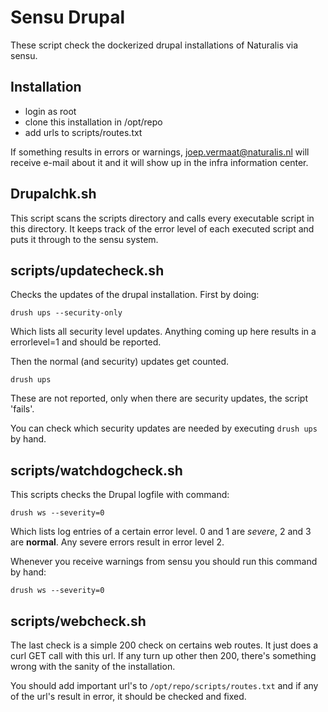 # Sensu Drupal

These script check the dockerized drupal installations of Naturalis
via sensu.

## Installation

* login as root
* clone this installation in /opt/repo
* add urls to scripts/routes.txt

If something results in errors or warnings, joep.vermaat@naturalis.nl 
will receive e-mail about it and it will show up in the infra
information center.

## Drupalchk.sh

This script scans the scripts directory and calls every executable
script in this directory. It keeps track of the error level of each
executed script and puts it through to the sensu system.

## scripts/updatecheck.sh

Checks the updates of the drupal installation. First by doing:

```
drush ups --security-only
```

Which lists all security level updates. Anything coming up here results in
a errorlevel=1 and should be reported.

Then the normal (and security) updates get counted.

```
drush ups
```

These are not reported, only when there are security updates, the script
'fails'.

You can check which security updates are needed by executing ```drush ups``` by hand.

## scripts/watchdogcheck.sh

This scripts checks the Drupal logfile with command:

```
drush ws --severity=0
```

Which lists log entries of a certain error level. 0 and 1 are *severe*, 
2 and 3 are **normal**. Any severe errors result in error level 2.

Whenever you receive warnings from sensu you should run this command by
hand:

```
drush ws --severity=0
```


## scripts/webcheck.sh

The last check is a simple 200 check on certains web routes. It just does
a curl GET call with this url. If any turn up other then 200, there's
something wrong with the sanity of the installation.

You should add important url's to `/opt/repo/scripts/routes.txt` and if
any of the url's result in error, it should be checked and fixed.


